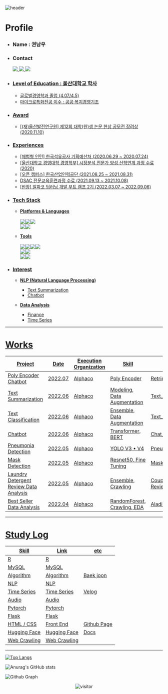 ![header](https://capsule-render.vercel.app/api?type=rect&color=75BDE0&height=170&section=header&text=Namwoo%20Github&fontSize=100&fontAlignY=40&desc=Junior%20Financial%20Data%20Scientist&descSize=30&descAlignY=78)

# Profile
* ### Name : 권남우

* ### Contact 
  <a href="mailto:namwootree4work@naver.com"><img src="https://img.shields.io/badge/Naver Mail-03C75A?style=for-the-badge&logo=Naver&logoColor=white">
  <a href="https://www.instagram.com/__nw_o/"><img src="https://img.shields.io/badge/Instagram-E4405F?style=for-the-badge&logo=Instagram&logoColor=white">
  <a href="https://velog.io/@namwootree"><img src="https://img.shields.io/badge/Velog-20C997?style=for-the-badge&logo=Velog&logoColor=white">

* ### Level of Education : 울산대학교 학사
  * 글로벌경영학과 졸업 (4.07/4.5)
  * 마이크로특화전공 이수 : 공공·복지경영기초
  
* ### Award
  * [(재)울산발전연구원] 제12회 대학(원)생 논문 현상 공모전 장려상 (2020.11.10)

  
* ### Experiences
  * [체험형 인턴] 한국석유공사 기획예산처 (2020.06.29 ~ 2020.07.24)
  * [울산대학교 경영대학 경영학부] 시장분석 전문가 양성 산학연계 과정 수료 (2020)
  * [오픈 캠퍼스] 한국산업인력공단 (2021.08.25 ~ 2021.08.31)
  * DSAC 전문교육훈련과정 수료 (2021.09.13 ~ 2021.10.08)
  * [반장] 알파코 딥러닝 개발 부트 캠프 2기 (2022.03.07 ~ 2022.09.06)
  
* ### Tech Stack

  * **Platforms & Languages** <br><br> <img src="https://img.shields.io/badge/Python-3776AB?style=for-the-badge&logo=Python&logoColor=white"><img src="https://img.shields.io/badge/R-276DC3?style=for-the-badge&logo=R&logoColor=white"><img src="https://img.shields.io/badge/MySQL-4479A1?style=for-the-badge&logo=MySQL&logoColor=white"><br><img src="https://img.shields.io/badge/Pytorch-EE4C2C?style=for-the-badge&logo=Pytorch&logoColor=white"><img src="https://img.shields.io/badge/TensorFlow-FF6F00?style=for-the-badge&logo=TensorFlow&logoColor=white">
  
  * **Tools** <br><br><img src="https://img.shields.io/badge/Google Colab-F9AB00?style=for-the-badge&logo=Google Colab&logoColor=white"><img src="https://img.shields.io/badge/Visual Studio Code-007ACC?style=for-the-badge&logo=Visual Studio Code&logoColor=white"><img src="https://img.shields.io/badge/Jupyter-F37626?style=for-the-badge&logo=Jupyter&logoColor=white"><img src="https://img.shields.io/badge/RStudio-75AADB?style=for-the-badge&logo=RStudio&logoColor=white"><br><img src="https://img.shields.io/badge/mac OS-000000?style=for-the-badge&logo=macOS&logoColor=white"><img src="https://img.shields.io/badge/Windows-0078D6?style=for-the-badge&logo=Windows&logoColor=white"><br><img src="https://img.shields.io/badge/GitHub-181717?style=for-the-badge&logo=GitHub&logoColor=white"><img src="https://img.shields.io/badge/Slack-4A154B?style=for-the-badge&logo=Slack&logoColor=white">


* ### Interest
  * **NLP (Natural Language Processing)**
    * Text Summarization
    * Chatbot
    
  * **Data Analysis**
    * Finance
    * Time Series
  
---

# Works

Project  | Date | Execution Organization | Skill | Link
---------------------------|------|-------|-----------------|---------------------|
Poly Encoder Chatbot | 2022.07 | Alphaco | Poly Encoder | [Retrieval-Based-Chatbot](https://github.com/namwootree/Portfolio/tree/main/Alphaco_(Deep_Learning_Boot_Camp)/Long-Term%20Program/Retrieval-Based-Chatbot-main)
Text Summarization | 2022.06 | Alphaco | Modeling, Data Augmentation | [Text_Summarization](https://github.com/namwootree/Portfolio/tree/main/Alphaco_(Deep_Learning_Boot_Camp)/Long-Term%20Program/Text_Summarization)
Text Classification | 2022.06 | Alphaco | Ensemble, Data Augmentation | [Text_Classification](https://github.com/namwootree/Portfolio/tree/main/Alphaco_(Deep_Learning_Boot_Camp)/Long-Term%20Program/Text_Classification)
Chatbot | 2022.06 | Alphaco | Transformer, BERT | [Chat_Bot](https://github.com/namwootree/Portfolio/tree/main/Alphaco_(Deep_Learning_Boot_Camp)/Mini_Project/Chat_Bot)
Pneumonia Detection | 2022.05 | Alphaco | YOLO V3 • V4 | [Pneumonia_Detection](https://github.com/namwootree/Portfolio/tree/main/Alphaco_(Deep_Learning_Boot_Camp)/Mini_Project/Pneumonia_Detection)
Mask Detection | 2022.05 | Alphaco | Resnet50, Fine Tuning | [Mask Detection](https://github.com/namwootree/Portfolio/tree/main/Alphaco_(Deep_Learning_Boot_Camp)/Mini_Project/Mask_Detection)
Laundry Detergent Review Data Analysis | 2022.05 | Alphaco | Ensemble, Crawling | [Coupang Laundry Detergent Review Analysis](https://github.com/namwootree/Portfolio/tree/main/Alphaco_(Deep_Learning_Boot_Camp)/Mini_Project/Coupang%20Laundry%20Detergent%20Review%20Analysis)
Best Seller Data Analysis | 2022.04 | Alphaco | RandomForest, Crawling, EDA | [Aladin_Best_Seller_Data_Analysis](https://github.com/namwootree/Portfolio/tree/main/Alphaco_(Deep_Learning_Boot_Camp)/Mini_Project/Aladin_Best_Seller_Data_Analysis)

---

# Study Log
Skill | Link | etc 
|--------|--------|------|
R | [R](https://github.com/namwootree/Basic_Skill/tree/main/R) | 
MySQL | [MySQL](https://github.com/namwootree/Basic_Skill/tree/main/MySQL) |
Algorithm | [Algorithm](https://github.com/namwootree/Algorithm_study) | [Baek joon](https://solved.ac/class) |
NLP | [NLP](https://github.com/namwootree/Basic_Skill/tree/main/NLP) |
Time Series | [Time Series](https://github.com/namwootree/Basic_Skill/tree/main/Time_Series) | [Velog](https://velog.io/@namwootree/series/%EC%8B%9C%EA%B3%84%EC%97%B4-%EB%B6%84%EC%84%9D)
Audio | [Audio](https://github.com/namwootree/Basic_Skill/tree/main/Audio) | 
Pytorch | [Pytorch](https://github.com/namwootree/Basic_Skill/tree/main/PyTorch) |
Flask | [Flask](https://github.com/namwootree/Basic_Skill/tree/main/Flask) |
HTML / CSS | [Front End](https://github.com/namwootree/practice_Frontend) | [Github Page](https://namwootree.github.io/practice_Frontend/)
Hugging Face | [Hugging Face](https://github.com/namwootree/Basic_Skill/tree/main/Hugging-Face) | [Docs](https://huggingface.co/docs/transformers/index) |
Web Crawling | [Web Crawling](https://github.com/namwootree/Basic_Skill/tree/main/Web_Crawling)|

---

[![Top Langs](https://github-readme-stats.vercel.app/api/top-langs/?username=namwootree&layout=compact&theme=dark)](https://github.com/namwootree/github-readme-stats)

![Anurag's GitHub stats](https://github-readme-stats.vercel.app/api?username=namwootree&show_icons=true&theme=dark)

![Github Graph](https://activity-graph.herokuapp.com/graph?username=namwootree&area=false&theme=react-dark&hide_border=true&custom_title=Namwoo's%20Activity)

<p align="center">
  <img src="https://visitor-badge.laobi.icu/badge?page_id=namwootree/namwootree" alt="visitor"/>
</p>

